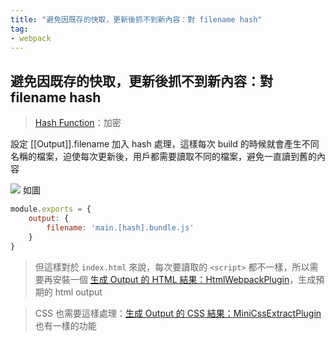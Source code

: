 ```yaml
---
title: "避免因既存的快取，更新後抓不到新內容：對 filename hash"
tag: 
- webpack
---
```


##  避免因既存的快取，更新後抓不到新內容：對 filename hash
>[Hash Function](Hash%20Function.md)：加密

設定 [[Output]].filename 加入 hash 處理，這樣每次 build 的時候就會產生不同名稱的檔案，迫使每次更新後，用戶都需要讀取不同的檔案，避免一直讀到舊的內容

![](https://i.imgur.com/oPxsGof.png)
如圖

```js
module.exports = {
	output: {
		filename: 'main.[hash].bundle.js'
	}
}
```

> 但這樣對於 `index.html` 來說，每次要讀取的 `<script>` 都不一樣，所以需要再安裝一個 [生成 Output 的 HTML 結果：HtmlWebpackPlugin](生成%20Output%20的%20HTML%20結果：HtmlWebpackPlugin.md)，生成預期的 html output

> CSS 也需要這樣處理：[生成 Output 的 CSS 結果：MiniCssExtractPlugin](生成%20Output%20的%20CSS%20結果：MiniCssExtractPlugin.md) 也有一樣的功能